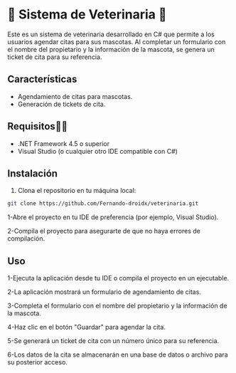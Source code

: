# 🐶 Sistema de Veterinaria 🐺

Este es un sistema de veterinaria desarrollado en C# que permite a los usuarios agendar citas para sus mascotas. Al completar un formulario con el nombre del propietario y la información de la mascota, se genera un ticket de cita para su referencia.

## Características 

- Agendamiento de citas para mascotas.
- Generación de tickets de cita.

## Requisitos👀🎈

- .NET Framework 4.5 o superior
- Visual Studio (o cualquier otro IDE compatible con C#)

## Instalación

1. Clona el repositorio en tu máquina local:

```bash
git clone https://github.com/Fernando-droidx/veterinaria.git
```

1-Abre el proyecto en tu IDE de preferencia (por ejemplo, Visual Studio).

2-Compila el proyecto para asegurarte de que no haya errores de compilación.

## Uso
1-Ejecuta la aplicación desde tu IDE o compila el proyecto en un ejecutable.

2-La aplicación mostrará un formulario de agendamiento de citas.

3-Completa el formulario con el nombre del propietario y la información de la mascota.

4-Haz clic en el botón "Guardar" para agendar la cita.

5-Se generará un ticket de cita con un número único para su referencia.

6-Los datos de la cita se almacenarán en una base de datos o archivo para su posterior acceso.
